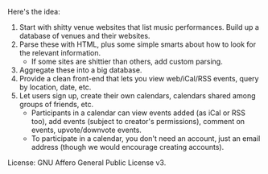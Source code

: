 Here's the idea:

1. Start with shitty venue websites that list music performances. Build up a database of venues and their websites.
2. Parse these with HTML, plus some simple smarts about how to look for the relevant information.
    * If some sites are shittier than others, add custom parsing.
3. Aggregate these into a big database.
4. Provide a clean front-end that lets you view web/iCal/RSS events, query by location, date, etc.
5. Let users sign up, create their own calendars, calendars shared among groups of friends, etc.
    * Participants in a calendar can view events added (as iCal or RSS too), add events (subject to creator's permissions), comment on events, upvote/downvote events.
    * To participate in a calendar, you don't need an account, just an email address (though we would encourage creating accounts).

License: GNU Affero General Public License v3.
